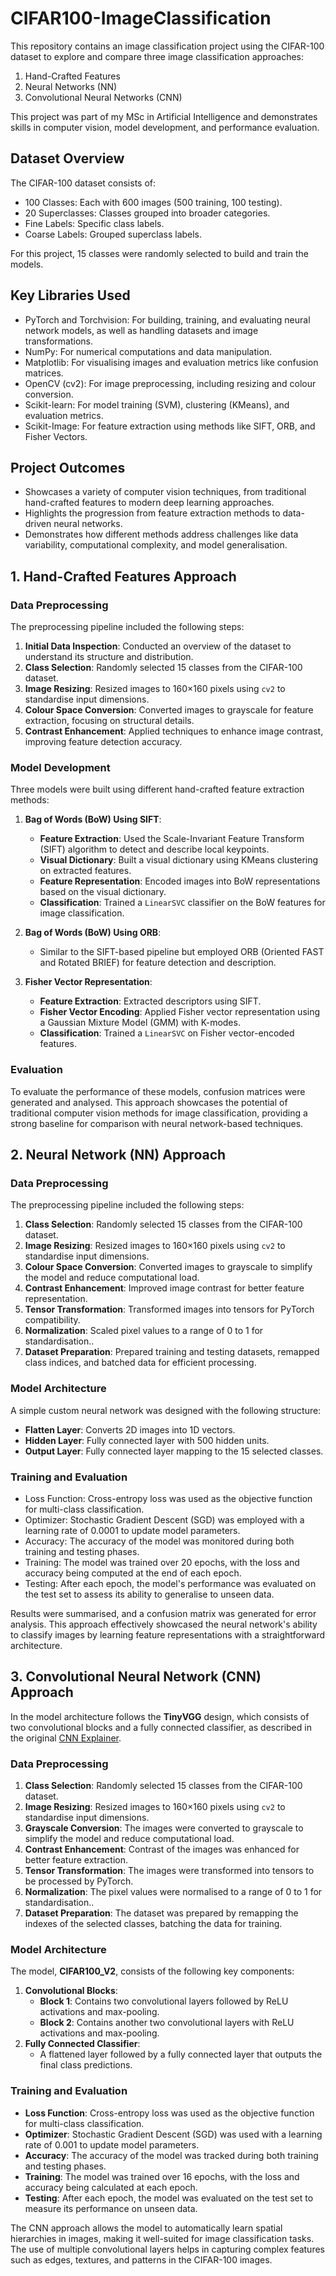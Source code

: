 # CIFAR100-ImageClassification
This repository contains an image classification project using the CIFAR-100 dataset to explore and compare three image classification approaches:
1. Hand-Crafted Features
2. Neural Networks (NN)
3. Convolutional Neural Networks (CNN)

This project was part of my MSc in Artificial Intelligence and demonstrates skills in computer vision, model development, and performance evaluation.

## Dataset Overview
The CIFAR-100 dataset consists of:
- 100 Classes: Each with 600 images (500 training, 100 testing).
- 20 Superclasses: Classes grouped into broader categories.
- Fine Labels: Specific class labels.
- Coarse Labels: Grouped superclass labels.

For this project, 15 classes were randomly selected to build and train the models. 

## Key Libraries Used
- PyTorch and Torchvision: For building, training, and evaluating neural network models, as well as handling datasets and image transformations.
- NumPy: For numerical computations and data manipulation.
- Matplotlib: For visualising images and evaluation metrics like confusion matrices.
- OpenCV (cv2): For image preprocessing, including resizing and colour conversion.
- Scikit-learn: For model training (SVM), clustering (KMeans), and evaluation metrics.
- Scikit-Image: For feature extraction using methods like SIFT, ORB, and Fisher Vectors.

## Project Outcomes
- Showcases a variety of computer vision techniques, from traditional hand-crafted features to modern deep learning approaches.
- Highlights the progression from feature extraction methods to data-driven neural networks.
- Demonstrates how different methods address challenges like data variability, computational complexity, and model generalisation.

## 1. Hand-Crafted Features Approach
### Data Preprocessing  
The preprocessing pipeline included the following steps: 
  1. **Initial Data Inspection**: Conducted an overview of the dataset to understand its structure and distribution.  
  2. **Class Selection**: Randomly selected 15 classes from the CIFAR-100 dataset.  
  3. **Image Resizing**: Resized images to 160×160 pixels using `cv2` to standardise input dimensions.  
  4. **Colour Space Conversion**: Converted images to grayscale for feature extraction, focusing on structural details.  
  5. **Contrast Enhancement**: Applied techniques to enhance image contrast, improving feature detection accuracy.  

### Model Development  
Three models were built using different hand-crafted feature extraction methods:  

1. **Bag of Words (BoW) Using SIFT**:  
   - **Feature Extraction**: Used the Scale-Invariant Feature Transform (SIFT) algorithm to detect and describe local keypoints.  
   - **Visual Dictionary**: Built a visual dictionary using KMeans clustering on extracted features.  
   - **Feature Representation**: Encoded images into BoW representations based on the visual dictionary.  
   - **Classification**: Trained a `LinearSVC` classifier on the BoW features for image classification.  

2. **Bag of Words (BoW) Using ORB**:  
   - Similar to the SIFT-based pipeline but employed ORB (Oriented FAST and Rotated BRIEF) for feature detection and description.  

3. **Fisher Vector Representation**:  
   - **Feature Extraction**: Extracted descriptors using SIFT.  
   - **Fisher Vector Encoding**: Applied Fisher vector representation using a Gaussian Mixture Model (GMM) with K-modes.  
   - **Classification**: Trained a `LinearSVC` on Fisher vector-encoded features.  

### Evaluation  
To evaluate the performance of these models, confusion matrices were generated and analysed. This approach showcases the potential of traditional computer vision methods for image classification, providing a strong baseline for comparison with neural network-based techniques.

## 2. Neural Network (NN) Approach
### Data Preprocessing
The preprocessing pipeline included the following steps:
  1. **Class Selection**: Randomly selected 15 classes from the CIFAR-100 dataset.
  2. **Image Resizing**: Resized images to 160×160 pixels using `cv2` to standardise input dimensions.
  3. **Colour Space Conversion**: Converted images to grayscale to simplify the model and reduce computational load.
  4. **Contrast Enhancement**: Improved image contrast for better feature representation.
  5. **Tensor Transformation**: Transformed images into tensors for PyTorch compatibility.
  6. **Normalization**: Scaled pixel values to a range of 0 to 1 for standardisation..
  7. **Dataset Preparation**: Prepared training and testing datasets, remapped class indices, and batched data for efficient processing.

### Model Architecture
A simple custom neural network was designed with the following structure:
  - **Flatten Layer**: Converts 2D images into 1D vectors.
  - **Hidden Layer**: Fully connected layer with 500 hidden units.
  - **Output Layer**: Fully connected layer mapping to the 15 selected classes.

### Training and Evaluation
- Loss Function: Cross-entropy loss was used as the objective function for multi-class classification.
- Optimizer: Stochastic Gradient Descent (SGD) was employed with a learning rate of 0.0001 to update model parameters.
- Accuracy: The accuracy of the model was monitored during both training and testing phases.
- Training: The model was trained over 20 epochs, with the loss and accuracy being computed at the end of each epoch.
- Testing: After each epoch, the model's performance was evaluated on the test set to assess its ability to generalise to unseen data.

Results were summarised, and a confusion matrix was generated for error analysis. This approach effectively showcased the neural network's ability to classify images by learning feature representations with a straightforward architecture.

## 3. Convolutional Neural Network (CNN) Approach

In the model architecture follows the **TinyVGG** design, which consists of two convolutional blocks and a fully connected classifier, as described in the original [CNN Explainer](https://poloclub.github.io/cnn-explainer/).

### Data Preprocessing
  1. **Class Selection**: Randomly selected 15 classes from the CIFAR-100 dataset.
  2. **Image Resizing**: Resized images to 160×160 pixels using `cv2` to standardise input dimensions.
  3. **Grayscale Conversion**: The images were converted to grayscale to simplify the model and reduce computational load.
  4. **Contrast Enhancement**: Contrast of the images was enhanced for better feature extraction.
  5. **Tensor Transformation**: The images were transformed into tensors to be processed by PyTorch.
  6. **Normalization**: The pixel values were normalised to a range of 0 to 1 for standardisation..
  7. **Dataset Preparation**: The dataset was prepared by remapping the indexes of the selected classes, batching the data for training.

### Model Architecture
The model, **CIFAR100_V2**, consists of the following key components:
1. **Convolutional Blocks**:  
   - **Block 1**: Contains two convolutional layers followed by ReLU activations and max-pooling.
   - **Block 2**: Contains another two convolutional layers with ReLU activations and max-pooling.
2. **Fully Connected Classifier**:  
   - A flattened layer followed by a fully connected layer that outputs the final class predictions.

### Training and Evaluation
- **Loss Function**: Cross-entropy loss was used as the objective function for multi-class classification.
- **Optimizer**: Stochastic Gradient Descent (SGD) was used with a learning rate of 0.001 to update model parameters.
- **Accuracy**: The accuracy of the model was tracked during both training and testing phases.
- **Training**: The model was trained over 16 epochs, with the loss and accuracy being calculated at each epoch.
- **Testing**: After each epoch, the model was evaluated on the test set to measure its performance on unseen data.

The CNN approach allows the model to automatically learn spatial hierarchies in images, making it well-suited for image classification tasks. The use of multiple convolutional layers helps in capturing complex features such as edges, textures, and patterns in the CIFAR-100 images.
